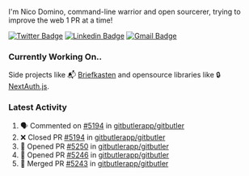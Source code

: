 
I'm Nico Domino, command-line warrior and open sourcerer, trying to improve the web 1 PR at a time!

[![Twitter Badge](https://img.shields.io/badge/-@ndom91-1ca0f1?style=flat-square&labelColor=1ca0f1&logo=twitter&logoColor=white&link=https://twitter.com/ndom91)](https://twitter.com/ndom91) [![Linkedin Badge](https://img.shields.io/badge/-ndom91-blue?style=flat-square&logo=Linkedin&logoColor=white&link=https://www.linkedin.com/in/ndom91/)](https://www.linkedin.com/in/ndom91/) [![Gmail Badge](https://img.shields.io/badge/-yo@ndo.dev-c14438?style=flat-square&logo=mail.ru&logoColor=white&link=mailto:yo@ndo.dev)](mailto:yo@ndo.dev)

### Currently Working On..

Side projects like 📬 [Briefkasten](https://briefkastenhq.com) and opensource libraries like 🔒 [NextAuth.js](https://github.com/nextauthjs/next-auth).

<!--START_SECTION_PROFILE_VIEWS:readme-info-->
<!--END_SECTION_PROFILE_VIEWS:readme-info-->

<!--START_SECTION_DAILY_COMMIT:readme-info-->
<!--END_SECTION_DAILY_COMMIT:readme-info-->

<!--START_SECTION_WEEKLY_COMMIT:readme-info-->
<!--END_SECTION_WEEKLY_COMMIT:readme-info-->

### Latest Activity

<!--START_SECTION:activity-->
1. 🗣 Commented on [#5194](https://github.com/gitbutlerapp/gitbutler/pull/5194#issuecomment-2427195864) in [gitbutlerapp/gitbutler](https://github.com/gitbutlerapp/gitbutler)
2. ❌ Closed PR [#5194](https://github.com/gitbutlerapp/gitbutler/pull/5194) in [gitbutlerapp/gitbutler](https://github.com/gitbutlerapp/gitbutler)
3. 💪 Opened PR [#5250](https://github.com/gitbutlerapp/gitbutler/pull/5250) in [gitbutlerapp/gitbutler](https://github.com/gitbutlerapp/gitbutler)
4. 💪 Opened PR [#5246](https://github.com/gitbutlerapp/gitbutler/pull/5246) in [gitbutlerapp/gitbutler](https://github.com/gitbutlerapp/gitbutler)
5. 🎉 Merged PR [#5243](https://github.com/gitbutlerapp/gitbutler/pull/5243) in [gitbutlerapp/gitbutler](https://github.com/gitbutlerapp/gitbutler)
<!--END_SECTION:activity-->

